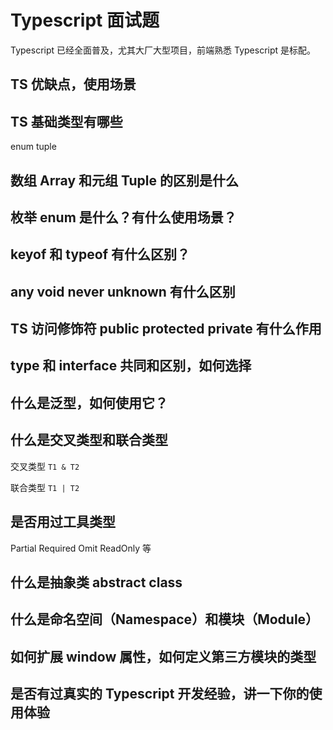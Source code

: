 # Typescript 面试题

Typescript 已经全面普及，尤其大厂大型项目，前端熟悉 Typescript 是标配。

## TS 优缺点，使用场景

## TS 基础类型有哪些

enum tuple

## 数组 Array 和元组 Tuple 的区别是什么

## 枚举 enum 是什么？有什么使用场景？

## keyof 和 typeof 有什么区别？

## any void never unknown 有什么区别

## TS 访问修饰符 public protected private 有什么作用

## type 和 interface 共同和区别，如何选择

## 什么是泛型，如何使用它？

## 什么是交叉类型和联合类型

交叉类型 `T1 & T2`

联合类型 `T1 | T2`

## 是否用过工具类型

Partial Required Omit ReadOnly 等

## 什么是抽象类 abstract class

## 什么是命名空间（Namespace）和模块（Module）

## 如何扩展 window 属性，如何定义第三方模块的类型

## 是否有过真实的 Typescript 开发经验，讲一下你的使用体验
